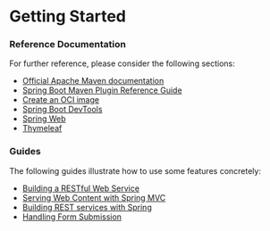 # Getting Started

### Reference Documentation
For further reference, please consider the following sections:

* [Official Apache Maven documentation](https://maven.apache.org/guides/index.html)
* [Spring Boot Maven Plugin Reference Guide](https://docs.spring.io/spring-boot/docs/3.1.3.RELEASE/maven-plugin/reference/html/)
* [Create an OCI image](https://docs.spring.io/spring-boot/docs/3.1.3.RELEASE/maven-plugin/reference/html/#build-image)
* [Spring Boot DevTools](https://docs.spring.io/spring-boot/docs/3.1.3.RELEASE/reference/htmlsingle/index.html#using.devtools)
* [Spring Web](https://docs.spring.io/spring-boot/docs/3.1.3.RELEASE/reference/htmlsingle/index.html#web)
* [Thymeleaf](https://docs.spring.io/spring-boot/docs/3.1.3.RELEASE/reference/htmlsingle/index.html#web.servlet.spring-mvc.template-engines)

### Guides
The following guides illustrate how to use some features concretely:

* [Building a RESTful Web Service](https://spring.io/guides/gs/rest-service/)
* [Serving Web Content with Spring MVC](https://spring.io/guides/gs/serving-web-content/)
* [Building REST services with Spring](https://spring.io/guides/tutorials/rest/)
* [Handling Form Submission](https://spring.io/guides/gs/handling-form-submission/)

